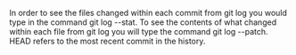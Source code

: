 In order to see the files changed within each commit from git log you would type in the command git log --stat.
To see the contents of what changed within each file from git log you will type the command git log --patch.
HEAD refers to the most recent commit in the history.
